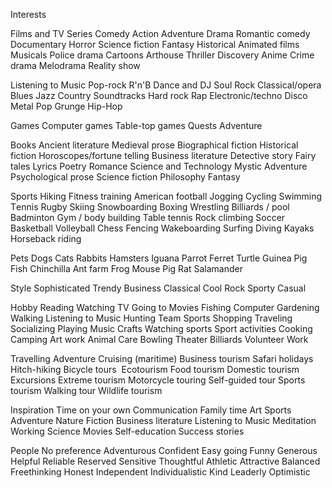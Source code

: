 Interests


Films and TV Series
	Comedy 
	Action 
	Adventure 
	Drama 
	Romantic 
	comedy 
	Documentary 
	Horror 
	Science 
	fiction 
	Fantasy 
	Historical 
	Animated 
	films 
	Musicals 
	Police 
	drama 
	Cartoons 
	Arthouse 
	Thriller 
	Discovery 
	Anime 
	Crime 
	drama 
	Melodrama 
	Reality show


Listening to Music
	Pop-rock 
	R'n'B 
	Dance and DJ Soul 
	Rock 
	Classical/opera 
	Blues 
	Jazz 
	Country 
	Soundtracks 
	Hard rock 
	Rap
	Electronic/techno 
	Disco 
	Metal 
	Pop 
	Grunge
	Hip-Hop



Games
	Computer games 
	Table-top games 
	Quests 
	Adventure


Books
	Ancient literature 
	Medieval prose 
	Biographical fiction 
	Historical fiction 
	Horoscopes/fortune telling 
	Business literature 
	Detective story 
	Fairy tales 
	Lyrics 
	Poetry 
	Romance Science and Technology 
	Mystic 
	Adventure 
	Psychological prose 
	Science fiction 
	Philosophy 
	Fantasy



Sports
	Hiking 
	Fitness training 
	American football 
	Jogging 
	Cycling 
	Swimming 
	Тennis 
	Rugby 
	Skiing 
	Snowboarding 
	Boxing 
	Wrestling 
	Billiards / pool 
	Badminton 
	Gym / body building 
	Table tennis 
	Rock climbing 
	Soccer 
	Basketball 
	Volleyball 
	Chess 
	Fencing 
	Wakeboarding 
	Surfing 
	Diving 
	Kayaks 
	Horseback riding


Pets
	Dogs 
	Cats 
	Rabbits 
	Hamsters 
	Iguana 
	Parrot 
	Ferret 
	Turtle 
	Guinea Pig 
	Fish 
	Chinchilla 
	Ant farm 
	Frog 
	Mouse 
	Pig 
	Rat Salamander


Style
	Sophisticated 
	Trendy 
	Business 
	Classical 
	Cool 
	Rock 
	Sporty 
	Casual

Hobby
	Reading 
	Watching TV 
	Going to Movies 
	Fishing 
	Computer 
	Gardening 
	Walking 
	Listening to Music 
	Hunting 
	Team 
	Sports 
	Shopping 
	Traveling 
	Socializing 
	Playing 
	Music 
	Crafts 
	Watching sports 
	Sport activities 
	Cooking 
	Camping 
	Art work 
	Animal Care 
	Bowling 
	Theater 
	Billiards 
	Volunteer Work


Travelling
	Adventure 
	Cruising (maritime)‎ 
	Business tourism 
	Safari holidays 
	Hitch-hiking 
	Bicycle tours‎ ‎ 
	Ecotourism‎ 
	Food tourism 
	Domestic tourism 
	Excursions 
	Extreme tourism 
	Motorcycle touring 
	Self-guided tour 
	Sports tourism 
	Walking tour 
	Wildlife tourism


Inspiration
	Time on your own 
	Communication 
	Family time 
	Art 
	Sports 
	Adventure 
	Nature 
	Fiction 
	Business literature 
	Listening to Music 
	Meditation 
	Working 
	Science 
	Movies 
	Self-education 
	Success stories


People
	No preference 
	Adventurous 
	Confident 
	Easy going 
	Funny 
	Generous 
	Helpful 
	Reliable 
	Reserved 
	Sensitive 
	Thoughtful 
	Athletic 
	Attractive 
	Balanced 
	Freethinking 
	Honest 
	Independent 
	Individualistic 
	Kind 
	Leaderly 
	Optimistic